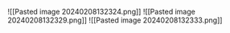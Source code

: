 ![[Pasted image 20240208132324.png]]
![[Pasted image 20240208132329.png]]
![[Pasted image 20240208132333.png]]
